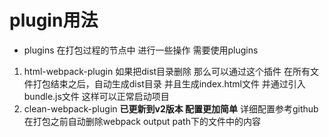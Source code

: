 # plugin用法

* plugins 在打包过程的节点中 进行一些操作 需要使用plugins

1. html-webpack-plugin
   如果把dist目录删除 那么可以通过这个插件 在所有文件打包结束之后，自动生成dist目录 并且生成index.html文件 并通过引入bundle.js文件 这样可以正常启动项目
2. clean-webpack-plugin
   **已更新到v2版本 配置更加简单**
   详细配置参考github
   在打包之前自动删除webpack output path下的文件中的内容
